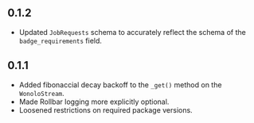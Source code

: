 ## 0.1.2

 - Updated `JobRequests` schema to accurately reflect the schema of the `badge_requirements` field.

## 0.1.1

 - Added fibonaccial decay backoff to the `_get()` method on the `WonoloStream`.
 - Made Rollbar logging more explicitly optional.
 - Loosened restrictions on required package versions.
